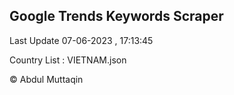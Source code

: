 

## Google Trends Keywords Scraper 
 
Last Update 07-06-2023 , 17:13:45

Country List :
VIETNAM.json



© Abdul Muttaqin 
